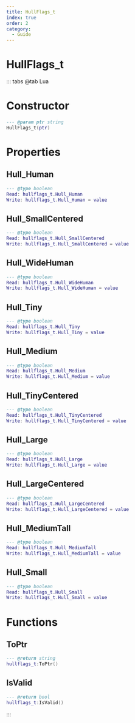 ```yaml
---
title: HullFlags_t
index: true
order: 2
category:
  - Guide
---
```


# HullFlags_t

::: tabs
@tab Lua
# Constructor
```lua
--- @param ptr string
HullFlags_t(ptr)
```
# Properties
## Hull_Human 
```lua
--- @type boolean
Read: hullflags_t.Hull_Human
Write: hullflags_t.Hull_Human = value
```
## Hull_SmallCentered 
```lua
--- @type boolean
Read: hullflags_t.Hull_SmallCentered
Write: hullflags_t.Hull_SmallCentered = value
```
## Hull_WideHuman 
```lua
--- @type boolean
Read: hullflags_t.Hull_WideHuman
Write: hullflags_t.Hull_WideHuman = value
```
## Hull_Tiny 
```lua
--- @type boolean
Read: hullflags_t.Hull_Tiny
Write: hullflags_t.Hull_Tiny = value
```
## Hull_Medium 
```lua
--- @type boolean
Read: hullflags_t.Hull_Medium
Write: hullflags_t.Hull_Medium = value
```
## Hull_TinyCentered 
```lua
--- @type boolean
Read: hullflags_t.Hull_TinyCentered
Write: hullflags_t.Hull_TinyCentered = value
```
## Hull_Large 
```lua
--- @type boolean
Read: hullflags_t.Hull_Large
Write: hullflags_t.Hull_Large = value
```
## Hull_LargeCentered 
```lua
--- @type boolean
Read: hullflags_t.Hull_LargeCentered
Write: hullflags_t.Hull_LargeCentered = value
```
## Hull_MediumTall 
```lua
--- @type boolean
Read: hullflags_t.Hull_MediumTall
Write: hullflags_t.Hull_MediumTall = value
```
## Hull_Small 
```lua
--- @type boolean
Read: hullflags_t.Hull_Small
Write: hullflags_t.Hull_Small = value
```
# Functions
## ToPtr
```lua
--- @return string
hullflags_t:ToPtr()
```
## IsValid
```lua
--- @return bool
hullflags_t:IsValid()
```

:::